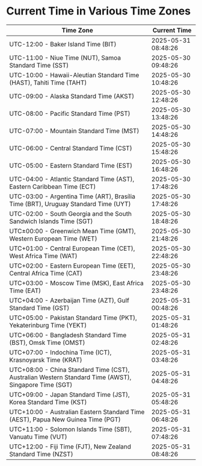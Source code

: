 # Current Time in Various Time Zones

| Time Zone | Current Time |
|-----------|--------------|
| UTC-12:00 - Baker Island Time (BIT) | 2025-05-31 08:48:26 |
| UTC-11:00 - Niue Time (NUT), Samoa Standard Time (SST) | 2025-05-30 09:48:26 |
| UTC-10:00 - Hawaii-Aleutian Standard Time (HAST), Tahiti Time (TAHT) | 2025-05-30 10:48:26 |
| UTC-09:00 - Alaska Standard Time (AKST) | 2025-05-30 12:48:26 |
| UTC-08:00 - Pacific Standard Time (PST) | 2025-05-30 13:48:26 |
| UTC-07:00 - Mountain Standard Time (MST) | 2025-05-30 14:48:26 |
| UTC-06:00 - Central Standard Time (CST) | 2025-05-30 15:48:26 |
| UTC-05:00 - Eastern Standard Time (EST) | 2025-05-30 16:48:26 |
| UTC-04:00 - Atlantic Standard Time (AST), Eastern Caribbean Time (ECT) | 2025-05-30 17:48:26 |
| UTC-03:00 - Argentina Time (ART), Brasília Time (BRT), Uruguay Standard Time (UYT) | 2025-05-30 17:48:26 |
| UTC-02:00 - South Georgia and the South Sandwich Islands Time (SGT) | 2025-05-30 18:48:26 |
| UTC±00:00 - Greenwich Mean Time (GMT), Western European Time (WET) | 2025-05-30 21:48:26 |
| UTC+01:00 - Central European Time (CET), West Africa Time (WAT) | 2025-05-30 22:48:26 |
| UTC+02:00 - Eastern European Time (EET), Central Africa Time (CAT) | 2025-05-30 23:48:26 |
| UTC+03:00 - Moscow Time (MSK), East Africa Time (EAT) | 2025-05-30 23:48:26 |
| UTC+04:00 - Azerbaijan Time (AZT), Gulf Standard Time (GST) | 2025-05-31 00:48:26 |
| UTC+05:00 - Pakistan Standard Time (PKT), Yekaterinburg Time (YEKT) | 2025-05-31 01:48:26 |
| UTC+06:00 - Bangladesh Standard Time (BST), Omsk Time (OMST) | 2025-05-31 02:48:26 |
| UTC+07:00 - Indochina Time (ICT), Krasnoyarsk Time (KRAT) | 2025-05-31 03:48:26 |
| UTC+08:00 - China Standard Time (CST), Australian Western Standard Time (AWST), Singapore Time (SGT) | 2025-05-31 04:48:26 |
| UTC+09:00 - Japan Standard Time (JST), Korea Standard Time (KST) | 2025-05-31 05:48:26 |
| UTC+10:00 - Australian Eastern Standard Time (AEST), Papua New Guinea Time (PGT) | 2025-05-31 06:48:26 |
| UTC+11:00 - Solomon Islands Time (SBT), Vanuatu Time (VUT) | 2025-05-31 07:48:26 |
| UTC+12:00 - Fiji Time (FJT), New Zealand Standard Time (NZST) | 2025-05-31 08:48:26 |
